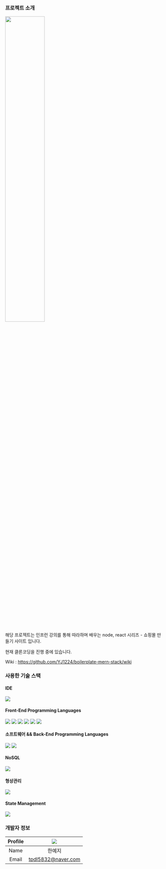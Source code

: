 ### 프로젝트 소개
  <img width="50%" src="https://user-images.githubusercontent.com/48265181/203928933-dd63891d-e7ee-4f78-a073-9dd93502d1cb.png"/> 
  
  해당 프로젝트는 인프런 강의를 통해 따라하며 배우는 node, react 시리즈 - 쇼핑몰 만들기 사이트 입니다.
 
  현재 클론코딩을 진행 중에 있습니다.
  
  Wiki : https://github.com/YJ1224/boilerplate-mern-stack/wiki
### 사용한 기술 스택
#### IDE

  <img src="https://img.shields.io/badge/Visual Studio Code-007ACC?style=flat&logo=Visual Studio Code&logoColor=white"/>

#### Front-End Programming Languages

  <img src="https://img.shields.io/badge/HTML5-E34F26?style=flat&logo=html5&logoColor=white"/> <img src="https://img.shields.io/badge/CSS Modules-000000?style=flat&logo=cssModules&logoColor=white"/> <img src="https://img.shields.io/badge/CSS3-1572B6?style=flat&logo=css3&logoColor=white"/> <img src="https://img.shields.io/badge/JavaScript(ES8)-F7DF1E?style=flat&logo=javascript&logoColor=white"/> <img src="https://img.shields.io/badge/React-61DAFB?style=flat&logo=react&logoColor=white"/> <img src="https://img.shields.io/badge/AntDesign-0170FE?style=flat&logo=AntDesign&logoColor=white"/>
  
#### 소프트웨어 && Back-End Programming Languages
  
  <img src="https://img.shields.io/badge/Node.js-339933?style=flat&logo=Node.js&logoColor=white"/> <img src="https://img.shields.io/badge/Express.js-000000?style=flat&logo=express&logoColor=white"/>
  
#### NoSQL
<img src="https://img.shields.io/badge/MongoDB-14233C?style=flat&logo=MongoDB&logoColor=white"/>

#### 형상관리
  
  <img src="https://img.shields.io/badge/GitHub-181717?style=flat&logo=github&logoColor=white"/>

#### State Management

  <img src="https://img.shields.io/badge/Redux-764ABC?style=flat&logo=redux&logoColor=white"/> <!--<img src="https://img.shields.io/badge/ReduxSaga-999999?style=flat&logo=Redux-Saga&logoColor=white"/>-->
  
### 개발자 정보

|Profile|<img src="https://user-images.githubusercontent.com/48265181/197502149-8535e32f-3848-4f0a-897f-e4f49fbc8df2.png" />|
|:---:|:---:|
|Name|한예지|
|Email|tpdl5832@naver.com|

